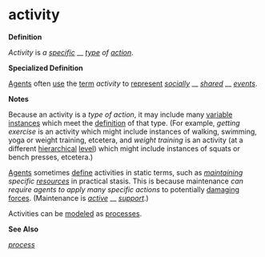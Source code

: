# activity

**Definition**

_Activity_ is _a_ [_specific_](https://github.com/gcassel/Modular-Organization-Terminology/blob/master/terms/specific.md) __ [_type_](https://github.com/gcassel/Modular-Organization-Terminology/blob/master/terms/type.md) _of_ [_action_](https://github.com/gcassel/Modular-Organization-Terminology/blob/master/terms/act.md).

**Specialized Definition**

[Agents](https://github.com/gcassel/Modular-Organization-Terminology/blob/master/terms/agent.md) often [use](https://github.com/gcassel/Modular-Organization-Terminology/blob/master/terms/use.md) the [term](https://github.com/gcassel/Modular-Organization-Terminology/blob/master/terms/term.md) _activity_ to [represent](https://github.com/gcassel/Modular-Organization-Terminology/blob/master/terms/represent.md) [_socially_](https://github.com/gcassel/Modular-Organization-Terminology/blob/master/terms/social.md) __ [_shared_](https://github.com/gcassel/Modular-Organization-Terminology/new/master/terms/common.md) __ [_events_](https://github.com/gcassel/Modular-Organization-Terminology/blob/master/terms/event.md).

**Notes**

Because an activity is a _type of action_, it may include many [variable](https://github.com/gcassel/Modular-Organization-Terminology/blob/master/terms/variable.md) [instances](https://github.com/gcassel/Modular-Organization-Terminology/blob/master/terms/instance.md) which meet the [definition](https://github.com/gcassel/Modular-Organization-Terminology/blob/master/terms/define.md) of that type. (For example, _getting exercise_ is an activity which might include instances of walking, swimming, yoga or weight training, etcetera, and _weight training_ is an activity (at a different [hierarchical](https://github.com/gcassel/Modular-Organization-Terminology/blob/master/terms/hierarchy.md) [level](https://github.com/gcassel/Modular-Organization-Terminology/blob/master/terms/level.md)) which might include instances of squats or bench presses, etcetera.)

[Agents](https://github.com/gcassel/Modular-Organization-Terminology/blob/master/terms/agent.md) sometimes [define](https://github.com/gcassel/Modular-Organization-Terminology/blob/master/terms/define.md) activities in static terms, such as [_maintaining_](https://github.com/gcassel/Modular-Organization-Terminology/blob/master/terms/maintain.md) _specific_ [_resources_](https://github.com/gcassel/Modular-Organization-Terminology/blob/master/terms/resource.md) in practical stasis. This is because maintenance _can require agents to apply many specific actions_ to potentially [damaging](https://github.com/gcassel/Modular-Organization-Terminology/blob/master/terms/damage.md) [forces](https://github.com/gcassel/Modular-Organization-Terminology/blob/master/terms/force.md). (Maintenance is [_active_](https://github.com/gcassel/Modular-Organization-Terminology/blob/master/terms/active.md) __ [_support_](https://github.com/gcassel/Modular-Organization-Terminology/blob/master/terms/support.md).)

Activities can be [modeled](https://github.com/gcassel/Modular-Organization-Terminology/blob/master/terms/model.md) as [processes](https://github.com/gcassel/Modular-Organization-Terminology/blob/master/terms/process.md).

**See Also**

[_process_](https://github.com/gcassel/Modular-Organization-Terminology/blob/master/terms/process.md)
